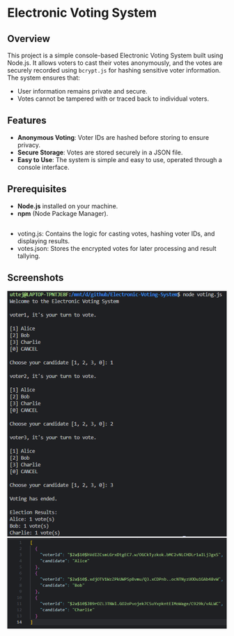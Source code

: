 # Electronic Voting System

## Overview

This project is a simple console-based Electronic Voting System built using Node.js. It allows voters to cast their votes anonymously, and the votes are securely recorded using `bcrypt.js` for hashing sensitive voter information. The system ensures that:
- User information remains private and secure.
- Votes cannot be tampered with or traced back to individual voters.

## Features

- **Anonymous Voting**: Voter IDs are hashed before storing to ensure privacy.
- **Secure Storage**: Votes are stored securely in a JSON file.
- **Easy to Use**: The system is simple and easy to use, operated through a console interface.

## Prerequisites

- **Node.js** installed on your machine.
- **npm** (Node Package Manager).

##
- voting.js: Contains the logic for casting votes, hashing voter IDs, and displaying results.
- votes.json: Stores the encrypted votes for later processing and result tallying.

## Screenshots

![](output.png)
<br>
![](json.png)
